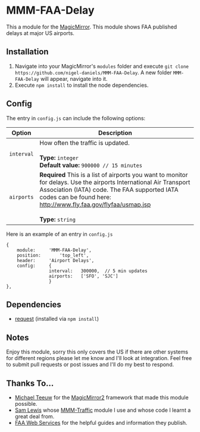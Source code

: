 # MMM-FAA-Delay
This a module for the [MagicMirror](https://github.com/MichMich/MagicMirror/tree/develop).  This module shows FAA published delays at major US airports.

## Installation
1. Navigate into your MagicMirror's `modules` folder and execute `git clone https://github.com/nigel-daniels/MMM-FAA-Delay`.  A new folder `MMM-FAA-Delay` will appear, navigate into it.
2. Execute `npm install` to install the node dependencies.

## Config
The entry in `config.js` can include the following options:

|Option|Description|
|---|---|
|`interval`|How often the traffic is updated.<br><br>**Type:** `integer`<br>**Default value:** `900000 // 15 minutes`|
|`airports`|**Required** This is a list of airports you want to monitor for delays.  Use the airports International Air Transport Association (IATA) code.  The FAA supported IATA codes can be found here: http://www.fly.faa.gov/flyfaa/usmap.jsp<br><br>**Type:** `string`|

Here is an example of an entry in `config.js`
```
{
    module:		'MMM-FAA-Delay',
    position:		'top_left',
    header:		'Airport Delays',
    config:		{
                interval:	300000,  // 5 min updates
                airports:	['SFO', 'SJC']
                }
},
```

## Dependencies
- [request](https://www.npmjs.com/package/request) (installed via `npm install`)

## Notes
Enjoy this module, sorry this only covers the US if there are other systems for different regions please let me know and I'll look at integration.  Feel free to submit pull requests or post issues and I'll do my best to respond.

## Thanks To...
- [Michael Teeuw](https://github.com/MichMich) for the [MagicMirror2](https://github.com/MichMich/MagicMirror/tree/develop) framework that made this module possible.
- [Sam Lewis](https://github.com/SamLewis0602) whose [MMM-Traffic](https://github.com/SamLewis0602/MMM-Traffic) module I use and whose code I learnt a great deal from.
- [FAA Web Services](http://services.faa.gov) for the helpful guides and information they publish.
